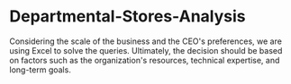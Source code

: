 # Departmental-Stores-Analysis
Considering the scale of the business and the CEO's preferences, we are using Excel to solve the queries. Ultimately, the decision should be based on factors such as the organization's resources, technical expertise, and long-term goals.
